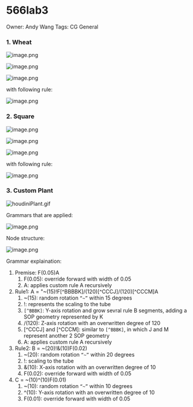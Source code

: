 # 566lab3

Owner: Andy Wang
Tags: CG General

### 1. Wheat

![image.png](image.png)

![image.png](image%201.png)

![image.png](image%202.png)

with following rule:

![image.png](image%203.png)

### 2. Square

![image.png](image%204.png)

![image.png](image%205.png)

![image.png](image%206.png)

with following rule:

![image.png](image%207.png)

### 3. Custom Plant

![houdiniPlant.gif](houdiniPlant.gif)

Grammars that are applied:

![image.png](image%208.png)

Node structure:

![image.png](image%209.png)

Grammar explaination:

1. Premise: F(0.05)A
   1. F(0.05): override forward with width of 0.05
   2. A: applies custom rule A recursively
2. Rule1: A = "~(15)!F[^BBBBK]/(120)[^CCCJ]/(120)[^CCCM]A
   1. ~(15): random rotation `“~”` within 15 degrees
   2. !: represents the scaling to the tube
   3. `[^BBBK]`: Y-axis rotation and grow sevral rule B segments, adding a SOP geometry represented by K
   4. /(120): Z-axis rotation with an overwritten degree of 120
   5. [^CCCJ] and [^CCCM]: similar to `[^BBBK]`, in which J and M represent another 2 SOP geometry
   6. A: applies custom rule A recursively
3. Rule2: B = ~(20)!&(10)F(0.02)
   1. ~(20): random rotation `“~”` within 20 degrees
   2. !: scaling to the tube
   3. &(10): X-axis rotation with an overwritten degree of 10
   4. F(0.02): override forward with width of 0.05
4. C = ~(10)^(10)F(0.01)
   1. ~(10): random rotation `“~”` within 10 degrees
   2. ^(10): Y-axis rotation with an overwritten degree of 10
   3. F(0.01): override forward with width of 0.05
